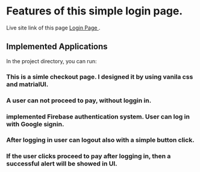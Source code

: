 # Features of this simple login page.

Live site link of this page [Login Page ](https://login-page-43fe3.web.app/).

## Implemented Applications

In the project directory, you can run:

### This is a simle checkout page. I designed it by using vanila css and matrialUI.
### A user can not proceed to pay, without loggin in.
### implemented Firebase authentication system. User can log in with Google signin.
### After logging in user can logout also with a simple button click.
### If the user clicks proceed to pay after logging in, then a successful alert will be showed in UI.


